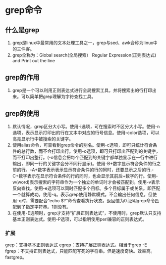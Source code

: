 # grep命令
## 什么是grep
1. grep是linux中最常用的文本处理工具之一，grep与sed、awk合称为linux中的三件客。
2. grep全称为：Global search(全局搜索） Regular Expression(正则表达式) and Print out the line
## grep的作用
1. grep是一个可以利用正则表达式进行全局搜索工具，并将搜索出的行打印出来。可以简单把grep理解为字符查找工具。
## grep的使用
1. 默认情况，grep区分大小写。使用-i选项，可在搜索时不区分大小写。使用-n选项，表示显示打印出的行在文本中对应的行号信息。使用-color选项，可以高亮显示行中被搜索的关键字。
2. 使用alias命令，可查看到grep命令的别名。使用-c选项，即可只统计符合条件的总行数，而不会打印出行。使用-o选项，即可只打印出匹配到的关键字，而不打印出整行。(-o信息会把每个匹配到的关键字都单独显示在一行中进行输出，即同一行的关键字会分不同行显示)。使用-B+数字显示符合条件的行之前的行。-A+数字表示表示显示符合条件的行的同时，还要显示之后的行.-C+数字表示在显示符合条件的行的同时，也会显示其前后+数字的行。使用-w(word)表示搜索的字符串作为一个独立的单词时才会被匹配到。使用-v表示反向查找。使用-e选项可以同时匹配多个目标。多个目标属于或关系。即匹配一个就算成功。使用-q。表示grep使用静默模式。不会输出任何信息。但使用-q时，需要配合“echo $?”命令查看执行状态。返回值为0.证明grep命令匹配到了指定字符串。1则没有。
3. 在使用-E选项时，grep才支持“扩展正则表达式”，不使用时，grep默认只支持基本正则表达式。使用-P选项，可以指明使用perl兼容的正则表达式。
### 扩展
grep：支持基本正则表达式
egrep：支持扩展正则表达式。相当于grep -E
fgrep：不支持正则表达式，只能匹配写死的字符串。但是速度奇快。效率高。fastgrep。